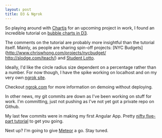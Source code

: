 ```yaml
---
layout: post
title: D3 & Ngrok
---
```


So playing around with [Chartjs](http://www.chartjs.org/) for an upcoming project in work, I found an incredible tutorial on [bubble charts in D3](http://vallandingham.me/bubble_charts_in_d3.html).

The comments on the tutorial are probably more insightful than the tutorial itself. Mainly, as people are sharing spin-off projects: [NYC Budgets](http://www.chriswhong.com/projects/nycbudget/
http://slodge.com/teach/) and [Student Lotto](http://slodge.com/teach/).

Ideally, I'd like the circle radius size dependent on a percentage rather than a number. For now though, I have the spike working on localhost and on my very own [ngrok site](https://c643858a.ngrok.io/).

Checkout [ngrok.com](https://ngrok.com/) for more information on demoing without deploying.

In other news, my git commits are down as I've been working on stuff for work. I'm committing, just not pushing as I've not yet got a private repo on Github. 

My last few commits were in making my first Angular App. Pretty [nifty five-part tutorial](http://code.tutsplus.com/tutorials/creating-a-web-app-from-scratch-using-angularjs-and-firebase--cms-22391) to get you going.

Next up? I'm going to give [Meteor](https://www.meteor.com/install) a go. Stay tuned.

